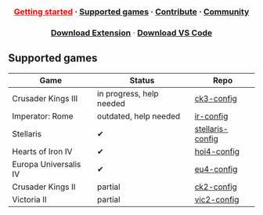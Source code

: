 <h3 align="center">
  <a href="https://herrx2000.github.io/cwtools-vscode/getting-started" style="color:#FF0000;">Getting started</a>
  <span> · </span>
  <a href="https://herrx2000.github.io/cwtools-vscode/projects">Supported games</a>
  <span> · </span>
  <a href="https://herrx2000.github.io/cwtools-vscode/contribute">Contribute</a>
  <span> · </span>
  <a href="https://herrx2000.github.io/cwtools-vscode/community">Community</a>
</h3>
<h3 align="center" style="color:#40a2f2;">
  <a href="https://marketplace.visualstudio.com/items?itemName=tboby.cwtools-vscode" target="_blank">Download Extension</a>
  <span> · </span>
  <a href="https://code.visualstudio.com/" target="_blank">Download VS Code</a>
</h3>

## Supported games


| Game                  | Status                   | Repo                                                                    |
|-----------------------|--------------------------|-------------------------------------------------------------------------|
| Crusader Kings III    | in progress, help needed | [ck3-config](https://github.com/cwtools/cwtools-ck3-config)             |
| Imperator: Rome       | outdated, help needed    | [ir-config](https://github.com/cwtools/cwtools-ir-config)               |
| Stellaris             | ✔                        | [stellaris-config](https://github.com/cwtools/cwtools-stellaris-config) |
| Hearts of Iron IV     | ✔                        | [hoi4-config](https://github.com/cwtools/cwtools-hoi4-config)           |
| Europa Universalis IV | ✔                        | [eu4-config](https://github.com/cwtools/cwtools-eu4-config)             |
| Crusader Kings II     | partial                  | [ck2-config](https://github.com/cwtools/cwtools-ck2-config)             |
| Victoria II           | partial                  | [vic2-config](https://github.com/cwtools/cwtools-vic2-config)           |
